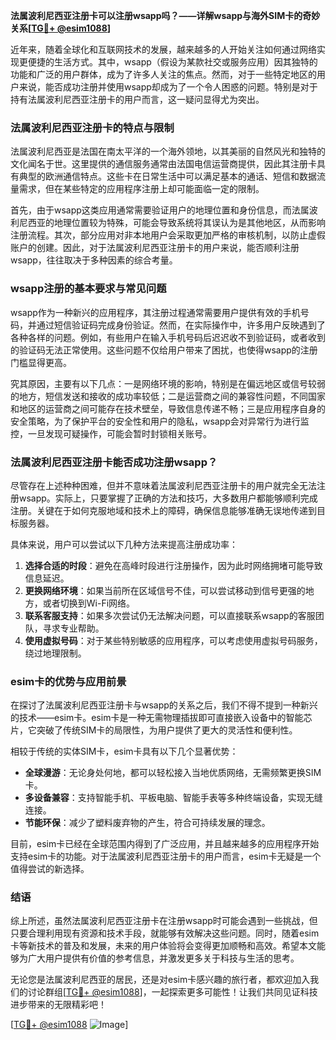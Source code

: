 **法属波利尼西亚注册卡可以注册wsapp吗？——详解wsapp与海外SIM卡的奇妙关系[[TG💪+ @esim1088](https://t.me/s/esim1088)]**

近年来，随着全球化和互联网技术的发展，越来越多的人开始关注如何通过网络实现更便捷的生活方式。其中，wsapp（假设为某款社交或服务应用）因其独特的功能和广泛的用户群体，成为了许多人关注的焦点。然而，对于一些特定地区的用户来说，能否成功注册并使用wsapp却成为了一个令人困惑的问题。特别是对于持有法属波利尼西亚注册卡的用户而言，这一疑问显得尤为突出。

### 法属波利尼西亚注册卡的特点与限制

法属波利尼西亚是法国在南太平洋的一个海外领地，以其美丽的自然风光和独特的文化闻名于世。这里提供的通信服务通常由法国电信运营商提供，因此其注册卡具有典型的欧洲通信特点。这些卡在日常生活中可以满足基本的通话、短信和数据流量需求，但在某些特定的应用程序注册上却可能面临一定的限制。

首先，由于wsapp这类应用通常需要验证用户的地理位置和身份信息，而法属波利尼西亚的地理位置较为特殊，可能会导致系统将其误认为是其他地区，从而影响注册流程。其次，部分应用对非本地用户会采取更加严格的审核机制，以防止虚假账户的创建。因此，对于法属波利尼西亚注册卡的用户来说，能否顺利注册wsapp，往往取决于多种因素的综合考量。

### wsapp注册的基本要求与常见问题

wsapp作为一种新兴的应用程序，其注册过程通常需要用户提供有效的手机号码，并通过短信验证码完成身份验证。然而，在实际操作中，许多用户反映遇到了各种各样的问题。例如，有些用户在输入手机号码后迟迟收不到验证码，或者收到的验证码无法正常使用。这些问题不仅给用户带来了困扰，也使得wsapp的注册门槛显得更高。

究其原因，主要有以下几点：一是网络环境的影响，特别是在偏远地区或信号较弱的地方，短信发送和接收的成功率较低；二是运营商之间的兼容性问题，不同国家和地区的运营商之间可能存在技术壁垒，导致信息传递不畅；三是应用程序自身的安全策略，为了保护平台的安全性和用户的隐私，wsapp会对异常行为进行监控，一旦发现可疑操作，可能会暂时封锁相关账号。

### 法属波利尼西亚注册卡能否成功注册wsapp？

尽管存在上述种种困难，但并不意味着法属波利尼西亚注册卡的用户就完全无法注册wsapp。实际上，只要掌握了正确的方法和技巧，大多数用户都能够顺利完成注册。关键在于如何克服地域和技术上的障碍，确保信息能够准确无误地传递到目标服务器。

具体来说，用户可以尝试以下几种方法来提高注册成功率：

1. **选择合适的时段**：避免在高峰时段进行注册操作，因为此时网络拥堵可能导致信息延迟。
2. **更换网络环境**：如果当前所在区域信号不佳，可以尝试移动到信号更强的地方，或者切换到Wi-Fi网络。
3. **联系客服支持**：如果多次尝试仍无法解决问题，可以直接联系wsapp的客服团队，寻求专业帮助。
4. **使用虚拟号码**：对于某些特别敏感的应用程序，可以考虑使用虚拟号码服务，绕过地理限制。

### esim卡的优势与应用前景

在探讨了法属波利尼西亚注册卡与wsapp的关系之后，我们不得不提到一种新兴的技术——esim卡。esim卡是一种无需物理插拔即可直接嵌入设备中的智能芯片，它突破了传统SIM卡的局限性，为用户提供了更大的灵活性和便利性。

相较于传统的实体SIM卡，esim卡具有以下几个显著优势：

- **全球漫游**：无论身处何地，都可以轻松接入当地优质网络，无需频繁更换SIM卡。
- **多设备兼容**：支持智能手机、平板电脑、智能手表等多种终端设备，实现无缝连接。
- **节能环保**：减少了塑料废弃物的产生，符合可持续发展的理念。

目前，esim卡已经在全球范围内得到了广泛应用，并且越来越多的应用程序开始支持esim卡的功能。对于法属波利尼西亚注册卡的用户而言，esim卡无疑是一个值得尝试的新选择。

### 结语

综上所述，虽然法属波利尼西亚注册卡在注册wsapp时可能会遇到一些挑战，但只要合理利用现有资源和技术手段，就能够有效解决这些问题。同时，随着esim卡等新技术的普及和发展，未来的用户体验将会变得更加顺畅和高效。希望本文能够为广大用户提供有价值的参考信息，并激发更多关于科技与生活的思考。

无论您是法属波利尼西亚的居民，还是对esim卡感兴趣的旅行者，都欢迎加入我们的讨论群组[[TG💪+ @esim1088](https://t.me/s/esim1088)]，一起探索更多可能性！让我们共同见证科技进步带来的无限精彩吧！

[[TG💪+ @esim1088](https://t.me/s/esim1088) ![Image](https://i.postimg.cc/4NQfJmqS/Snipaste-2025-05-13-00-14-12.png)]
